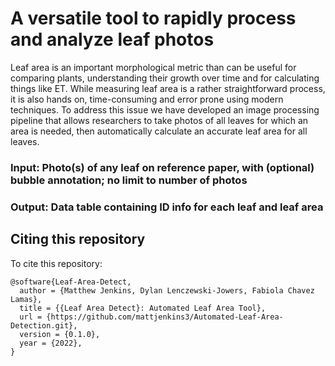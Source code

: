 # A versatile tool to rapidly process and analyze leaf photos

Leaf area is an important morphological metric than can be useful for comparing plants, understanding their growth over time and for calculating things like ET. While measuring leaf area is a rather straightforward
process, it is also hands on, time-consuming and error prone using modern techniques. To address this issue we have developed an image processing pipeline that allows researchers to take photos of all leaves for which an area is needed, then automatically calculate an accurate leaf area for all leaves.

### Input: Photo(s) of any leaf on reference paper, with (optional) bubble annotation; no limit to number of photos
### Output: Data table containing ID info for each leaf and leaf area

## Citing this repository

To cite this repository:
```
@software{Leaf-Area-Detect,
  author = {Matthew Jenkins, Dylan Lenczewski-Jowers, Fabiola Chavez Lamas},
  title = {{Leaf Area Detect}: Automated Leaf Area Tool},
  url = {https://github.com/mattjenkins3/Automated-Leaf-Area-Detection.git},
  version = {0.1.0},
  year = {2022},
}
```
